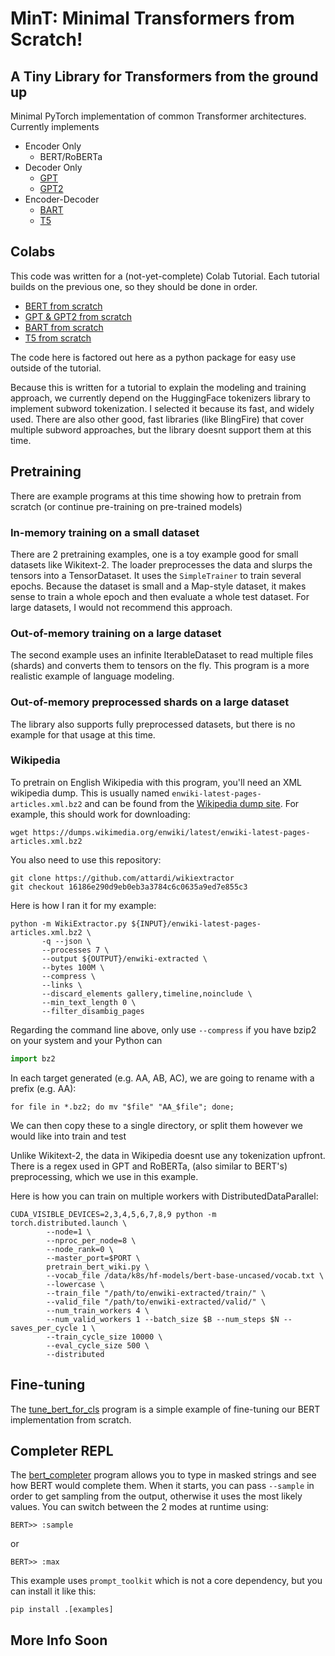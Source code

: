 # MinT: Minimal Transformers from Scratch!

## A Tiny Library for Transformers from the ground up

Minimal PyTorch implementation of common Transformer architectures.  Currently implements

- Encoder Only
  - BERT/RoBERTa
- Decoder Only
  - [GPT](https://s3-us-west-2.amazonaws.com/openai-assets/research-covers/language-unsupervised/language_understanding_paper.pdf)
  - [GPT2](https://d4mucfpksywv.cloudfront.net/better-language-models/language-models.pdf)
- Encoder-Decoder
  - [BART](https://arxiv.org/pdf/1910.13461v1.pdf)
  - [T5](https://arxiv.org/pdf/1910.10683.pdf)


## Colabs
This code was written for a (not-yet-complete) Colab Tutorial.  Each tutorial
builds on the previous one, so they should be done in order.

- [BERT from scratch](https://colab.research.google.com/drive/175hnhLkJcXH40tGGpO-1kbBrb2IIcIuT?usp=sharing)
- [GPT & GPT2 from scratch](https://colab.research.google.com/drive/1svaeO-TF1UEEIq8aew4B5x-y4i79fIXv?usp=sharing)
- [BART from scratch](https://colab.research.google.com/drive/12C764uTLwPMM9hUlprm_a4bUwHz91a7P?usp=sharing)
- [T5 from scratch](https://colab.research.google.com/drive/1G3egJjNRrXog-8reY1Ssfoa6c92Dp4jh?usp=sharing)

The code here is factored out here as a python package for easy use outside of the tutorial.

Because this is written for a tutorial to explain the modeling and training approach, we currently depend on the
HuggingFace tokenizers library to implement subword tokenization.  I selected it because its fast, and widely used.
There are also other good, fast libraries (like BlingFire) that cover multiple subword approaches, but the library
doesnt support them at this time.

## Pretraining

There are example programs at this time showing how to pretrain from scratch (or continue pre-training on pre-trained models)

### In-memory training on a small dataset
There are 2 pretraining examples, one is a toy example good for small datasets like Wikitext-2.
The loader preprocesses the data and slurps the tensors into a TensorDataset. 
It uses the `SimpleTrainer` to train several epochs.  Because the dataset is small and a Map-style dataset, it makes sense to train a whole epoch and then evaluate a whole test dataset.  For large datasets, I would not recommend this approach.

### Out-of-memory training on a large dataset
The second example uses an infinite IterableDataset to read multiple files (shards) and converts them to tensors on the fly.
This program is a more realistic example of language modeling.

### Out-of-memory preprocessed shards on a large dataset

The library also supports fully preprocessed datasets, but there is no example for that usage at this time.

### Wikipedia

To pretrain on English Wikipedia with this program, you'll need an XML wikipedia dump.
This is usually named `enwiki-latest-pages-articles.xml.bz2` and can be found from the [Wikipedia dump site](https://dumps.wikimedia.org/enwiki/latest/).
For example, this should work for downloading:

```
wget https://dumps.wikimedia.org/enwiki/latest/enwiki-latest-pages-articles.xml.bz2
```
You also need to use this repository:

```
git clone https://github.com/attardi/wikiextractor
git checkout 16186e290d9eb0eb3a3784c6c0635a9ed7e855c3

```
Here is how I ran it for my example:

```
python -m WikiExtractor.py ${INPUT}/enwiki-latest-pages-articles.xml.bz2 \
       -q --json \
       --processes 7 \
       --output ${OUTPUT}/enwiki-extracted \
       --bytes 100M \
       --compress \
       --links \
       --discard_elements gallery,timeline,noinclude \
       --min_text_length 0 \
       --filter_disambig_pages
```
Regarding the command line above, only use `--compress` if you have bzip2 on your system and your Python can

```python
import bz2
```

In each target generated (e.g. AA, AB, AC), we are going to rename with a prefix (e.g. AA):

```
for file in *.bz2; do mv "$file" "AA_$file"; done;
```
We can then copy these to a single directory, or split them however we would like into train and test


Unlike Wikitext-2, the data in Wikipedia doesnt use any tokenization upfront.
There is a regex used in GPT and RoBERTa, (also similar to BERT's) preprocessing, which we use in this example.

Here is how you can train on multiple workers with DistributedDataParallel:

```
CUDA_VISIBLE_DEVICES=2,3,4,5,6,7,8,9 python -m torch.distributed.launch \
        --node=1 \
        --nproc_per_node=8 \
        --node_rank=0 \
        --master_port=$PORT \
        pretrain_bert_wiki.py \
        --vocab_file /data/k8s/hf-models/bert-base-uncased/vocab.txt \
        --lowercase \
        --train_file "/path/to/enwiki-extracted/train/" \
        --valid_file "/path/to/enwiki-extracted/valid/" \
        --num_train_workers 4 \
        --num_valid_workers 1 --batch_size $B --num_steps $N --saves_per_cycle 1 \
        --train_cycle_size 10000 \
        --eval_cycle_size 500 \
        --distributed

```

## Fine-tuning

The [tune_bert_for_cls](src/tfs/examples/tune_bert_for_cls.py) program is a simple example of fine-tuning
our BERT implementation from scratch. 

## Completer REPL

The [bert_completer](src/tfs/examples/bert_completer.py) program allows you to type in masked strings and
see how BERT would complete them.  When it starts, you can pass `--sample` in order to get sampling from the output,
otherwise it uses the most likely values.  You can switch between the 2 modes at runtime using:

```
BERT>> :sample
```
or 
```
BERT>> :max
```
This example uses `prompt_toolkit` which is not a core dependency, but you can install it like this:
```
pip install .[examples]
```


## More Info Soon

